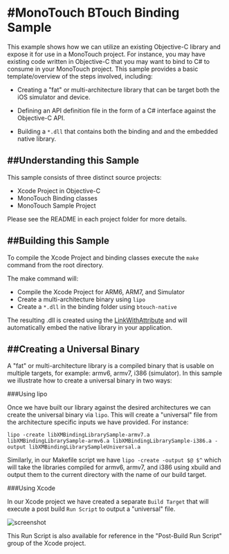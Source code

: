 #MonoTouch BTouch Binding Sample
===============================

This example shows how we can utilize an existing Objective-C library and expose it for use in a MonoTouch project. For instance, you may have existing code written in Objective-C that you may want to bind to C# to consume in your MonoTouch project. This sample provides a basic template/overview of the steps involved, including:

- Creating a "fat" or multi-architecture library that can be target both the iOS simulator and device.

- Defining an API definition file in the form of a C# interface against the Objective-C API.

- Building a `*.dll` that contains both the binding and and the embedded native library.

##Understanding this Sample
-------------------------

This sample consists of three distinct source projects:

- Xcode Project in Objective-C
- MonoTouch Binding classes
- MonoTouch Sample Project

Please see the README in each project folder for more details.

##Building this Sample
--------------------

To compile the Xcode Project and binding classes execute the `make` command from the root directory.

The make command will:

- Compile the Xcode Project for ARM6, ARM7, and Simulator
- Create a multi-architecture binary using `lipo`
- Create a `*.dll` in the binding folder using `btouch-native`

The resulting .dll is created using the [LinkWithAttribute](http://docs.xamarin.com/ios/advanced_topics/binding_objective-c_types#Linking_the_Dependencies) and will automatically embed the native library in your application.

##Creating a Universal Binary
---------------------------

A "fat" or multi-architecture library is a compiled binary that is usable on multiple targets, for example: armv6, armv7, i386
(simulator). In this sample we illustrate how to create a universal binary in two ways:

###Using lipo

Once we have built our library against the desired architectures we can create the universal binary via `lipo`. This will create a "universal" file from the architecture specific inputs we have provided. For instance:

```
lipo -create libXMBindingLibrarySample-armv7.a libXMBindingLibrarySample-armv6.a libXMBindingLibrarySample-i386.a -output libXMBindingLibrarySampleUniversal.a
```

Similarly, in our Makefile script we have `lipo -create -output $@ $^` which will take the libraries compiled for armv6, armv7, and i386 using xbuild and output them to the current directory with the name of our build target.

###Using Xcode

In our Xcode project we have created a separate `Build Target` that will execute a post build `Run Script` to output a
"universal" file.

![screenshot](http://i.imgur.com/6SIsx.png "Build Target - Run Script")

This Run Script is also available for reference in the "Post-Build Run Script" group of the Xcode project.

